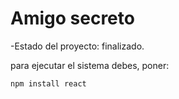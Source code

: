<h1> Amigo secreto</h1>

-Estado del proyecto: finalizado.

para ejecutar el sistema debes, poner:

```npm install react```
